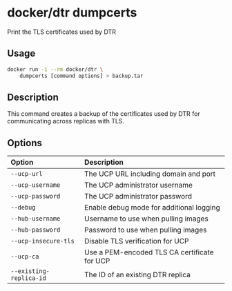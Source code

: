 <!--[metadata]>
+++
title ="dumpcerts"
description="Print the TLS certificates used by DTR"
keywords= ["docker, dtr, cli, dumpcerts"]
[menu.main]
parent="dtr_menu_reference"
identifier="dtr_reference_dumpcerts"
+++
<![end-metadata]-->

# docker/dtr dumpcerts

Print the TLS certificates used by DTR

## Usage

```bash
docker run -i --rm docker/dtr \
    dumpcerts [command options] > backup.tar
```

## Description


This command creates a backup of the certificates used by DTR for
communicating across replicas with TLS.


## Options

| Option                    | Description                |
|:--------------------------|:---------------------------|
|`--ucp-url`|The UCP URL including domain and port|
|`--ucp-username`|The UCP administrator username|
|`--ucp-password`|The UCP administrator password|
|`--debug`|Enable debug mode for additional logging|
|`--hub-username`|Username to use when pulling images|
|`--hub-password`|Password to use when pulling images|
|`--ucp-insecure-tls`|Disable TLS verification for UCP|
|`--ucp-ca`|Use a PEM-encoded TLS CA certificate for UCP|
|`--existing-replica-id`|The ID of an existing DTR replica|

